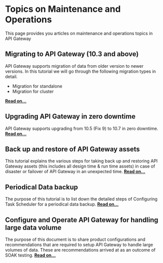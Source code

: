 Topics on Maintenance and Operations
==========================================================

This page provides you articles on maintenance and operations topics in API Gateway

Migrating to API Gateway (10.3 and above) 
------------------------------------------

API Gateway supports migration of data from older version to newer versions. In this tutorial we will go through the following migration types in detail.

*   Migration for standalone
*   Migration for cluster

**[Read on...](API%20Gateway%20migration%20steps%20-%20Simplified/)**

## Upgrading API Gateway in zero downtime 

API Gateway supports upgrading from 10.5 (Fix 9) to 10.7 in zero downtime. **[Read on...](https://github.com/SoftwareAG/webmethods-api-gateway/tree/10.7/docs/articles/operations/Upgrading%20API%20Gateway%20in%20zero%20downtime)**

Back up and restore of API Gateway assets
-----------------------------------------

This tutorial explains the various steps for taking back up and restoring API Gateway assets (this includes all design time & run time assets) in case of disaster or failover of API Gateway in an unexpected time. **[Read on...](http://techcommunity.softwareag.com/pwiki/-/wiki/Main/Back%20up%20and%20restore%20of%20API%20Gateway%20assets)**

Periodical Data backup
----------------------

The purpose of this tutorial is to list down the detailed steps of Configuring Task Scheduler for a periodical data backup. **[Read on...](http://techcommunity.softwareag.com/pwiki/-/wiki/Main/Periodical%20Data%20backup)**

Configure and Operate API Gateway for handling large data volume
----------------------------------------------------------------

The purpose of this document is to share product configurations and recommendations that are required to setup API Gateway to handle large volumes of data. These are recommendations arrived at as an outcome of SOAK testing.  **[Read on...](Configure%20and%20Operate%20API%20Gateway%20for%20handling%20large%20data%20volume/)**
